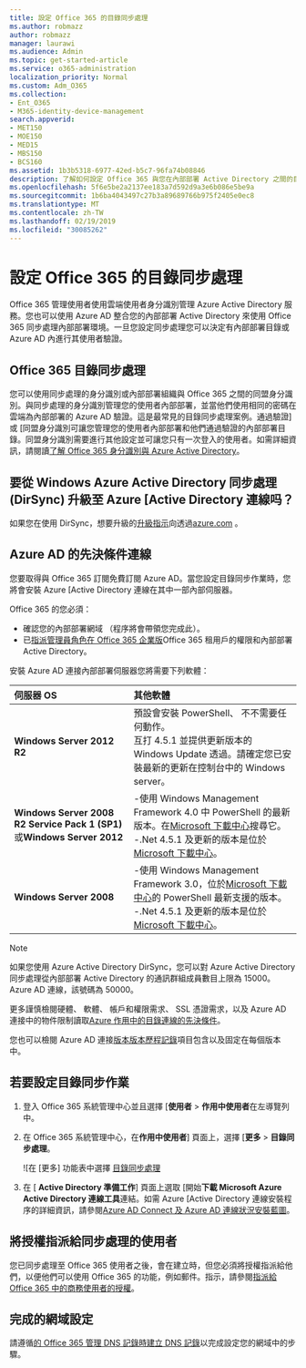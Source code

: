 ```yaml
---
title: 設定 Office 365 的目錄同步處理
ms.author: robmazz
author: robmazz
manager: laurawi
ms.audience: Admin
ms.topic: get-started-article
ms.service: o365-administration
localization_priority: Normal
ms.custom: Adm_O365
ms.collection:
- Ent_O365
- M365-identity-device-management
search.appverid:
- MET150
- MOE150
- MED15
- MBS150
- BCS160
ms.assetid: 1b3b5318-6977-42ed-b5c7-96fa74b08846
description: 了解如何設定 Office 365 與您在內部部署 Active Directory 之間的目錄同步處理。
ms.openlocfilehash: 5f6e5be2a2137ee183a7d592d9a3e6b086e5be9a
ms.sourcegitcommit: 1b6ba4043497c27b3a89689766b975f2405e0ec8
ms.translationtype: MT
ms.contentlocale: zh-TW
ms.lasthandoff: 02/19/2019
ms.locfileid: "30085262"
---
```

# <a name="set-up-directory-synchronization-for-office-365"></a>設定 Office 365 的目錄同步處理

Office 365 管理使用者使用雲端使用者身分識別管理 Azure Active Directory 服務。您也可以使用 Azure AD 整合您的內部部署 Active Directory 來使用 Office 365 同步處理內部部署環境。一旦您設定同步處理您可以決定有內部部署目錄或 Azure AD 內進行其使用者驗證。
  
## <a name="office-365-directory-synchronization"></a>Office 365 目錄同步處理

您可以使用同步處理的身分識別或內部部署組織與 Office 365 之間的同盟身分識別。與同步處理的身分識別管理您的使用者內部部署，並當他們使用相同的密碼在雲端為內部部署的 Azure AD 驗證。這是最常見的目錄同步處理案例。通過驗證] 或 [同盟身分識別可讓您管理您的使用者內部部署和他們通過驗證的內部部署目錄。同盟身分識別需要進行其他設定並可讓您只有一次登入的使用者。如需詳細資訊，請閱讀[了解 Office 365 身分識別與 Azure Active Directory](about-office-365-identity.md)。
  
## <a name="want-to-upgrade-from-windows-azure-active-directory-sync-dirsync-to-azure-active-directory-connect"></a>要從 Windows Azure Active Directory 同步處理 (DirSync) 升級至 Azure [Active Directory 連線吗？

如果您在使用 DirSync，想要升級的[升級指示](https://go.microsoft.com/fwlink/p/?LinkId=733240)向透過[azure.com](https://azure.com) 。
  
## <a name="prerequisites-for-azure-ad-connect"></a>Azure AD 的先決條件連線

您要取得與 Office 365 訂閱免費訂閱 Azure AD。當您設定目錄同步作業時，您將會安裝 Azure [Active Directory 連線在其中一部內部伺服器。
  
Office 365 的您必須：
  
- 確認您的內部部署網域 （程序將會帶領您完成此）。
- 已[指派管理員角色在 Office 365 企業版](https://support.office.com/article/EAC4D046-1AFD-4F1A-85FC-8219C79E1504)Office 365 租用戶的權限和內部部署 Active Directory。

安裝 Azure AD 連接內部部署伺服器您將需要下列軟體：
  
|**伺服器 OS**|**其他軟體**|
|:-----|:-----|
|**Windows Server 2012 R2** | 預設會安裝 PowerShell、 不不需要任何動作。  <br> 互打 4.5.1 並提供更新版本的 Windows Update 透過。請確定您已安裝最新的更新在控制台中的 Windows server。 |
|**Windows Server 2008 R2 Service Pack 1 (SP1)** 或**Windows Server 2012** | -使用 Windows Management Framework 4.0 中 PowerShell 的最新版本。在[Microsoft 下載中心](https://go.microsoft.com/fwlink/p/?LinkId=717996)搜尋它。<br> -.Net 4.5.1 及更新的版本是位於[Microsoft 下載中心](https://go.microsoft.com/fwlink/p/?LinkId=717996)。 |
|**Windows Server 2008** | -使用 Windows Management Framework 3.0，位於[Microsoft 下載中心](https://go.microsoft.com/fwlink/p/?LinkId=717996)的 PowerShell 最新支援的版本。  <br> -.Net 4.5.1 及更新的版本是位於[Microsoft 下載中心](https://go.microsoft.com/fwlink/p/?LinkId=717996)。 |

> [!NOTE]
> 如果您使用 Azure Active Directory DirSync，您可以對 Azure Active Directory 同步處理從內部部署 Active Directory 的通訊群組成員數目上限為 15000。Azure AD 連線，該號碼為 50000。 
  
更多謹慎檢閱硬體、 軟體、 帳戶和權限需求、 SSL 憑證需求，以及 Azure AD 連接中的物件限制讀取[Azure 作用中的目錄連線的先決條件](https://go.microsoft.com/fwlink/p/?LinkId=716896)。
  
您也可以檢閱 Azure AD 連接[版本版本歷程記錄](https://docs.microsoft.com/azure/active-directory/hybrid/reference-connect-version-history)項目包含以及固定在每個版本中。

## <a name="to-set-up-directory-synchronization"></a>若要設定目錄同步作業

1. 登入 Office 365 系統管理中心並且選擇 [**使用者** \> **作用中使用者**在左導覽列中。
2. 在 Office 365 系統管理中心，在**作用中使用者**] 頁面上，選擇 [**更多** \> **目錄同步處理**。

    ![在 [更多] 功能表中選擇 [目錄同步處理](media/dc6669e5-c01b-471e-9cdf-04f5d44e1c4b.png)
  
3. 在 [ **Active Directory 準備工作**] 頁面上選取 [開始**下載 Microsoft Azure Active Directory 連線工具**連結。如需 Azure [Active Directory 連線安裝程序的詳細資訊，請參閱[Azure AD Connect 及 Azure AD 連線狀況安裝藍圖](https://docs.microsoft.com/azure/active-directory/hybrid/how-to-connect-install-roadmap)。

## <a name="assign-licenses-to-synchronized-users"></a>將授權指派給同步處理的使用者

您已同步處理至 Office 365 使用者之後，會在建立時，但您必須將授權指派給他們，以便他們可以使用 Office 365 的功能，例如郵件。指示，請參閱[指派給 Office 365 中的商務使用者的授權](https://support.office.com/article/997596b5-4173-4627-b915-36abac6786dc)。

## <a name="finish-setting-up-domains"></a>完成的網域設定

請遵循[的 Office 365 管理 DNS 記錄時建立 DNS 記錄](https://support.office.com/article/b0f3fdca-8a80-4e8e-9ef3-61e8a2a9ab23)以完成設定您的網域中的步驟。